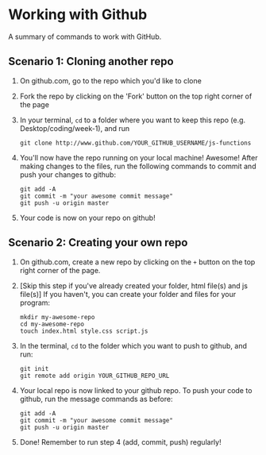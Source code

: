 # Working with Github

A summary of commands to work with GitHub.

## Scenario 1: Cloning another repo

1. On github.com, go to the repo which you'd like to clone
2. Fork the repo by clicking on the 'Fork' button on the top right corner of the page
3. In your terminal, `cd` to a folder where you want to keep this repo \(e.g. Desktop/coding/week-1\), and run

   ```text
   git clone http://www.github.com/YOUR_GITHUB_USERNAME/js-functions
   ```

4. You'll now have the repo running on your local machine! Awesome! After making changes to the files, run the following commands to commit and push your changes to github:

   ```text
   git add -A
   git commit -m "your awesome commit message"
   git push -u origin master
   ```

5. Your code is now on your repo on github!

## Scenario 2: Creating your own repo

1. On github.com, create a new repo by clicking on the `+` button on the top right corner of the page.
2. \[Skip this step if you've already created your folder, html file\(s\) and js file\(s\)\] If you haven't, you can create your folder and files for your program:

   ```text
   mkdir my-awesome-repo
   cd my-awesome-repo
   touch index.html style.css script.js
   ```

3. In the terminal, `cd` to the folder which you want to push to github, and run:

   ```text
   git init
   git remote add origin YOUR_GITHUB_REPO_URL
   ```

4. Your local repo is now linked to your github repo. To push your code to github, run the message commands as before:

   ```text
   git add -A
   git commit -m "your awesome commit message"
   git push -u origin master
   ```

5. Done! Remember to run step 4 \(add, commit, push\) regularly!

